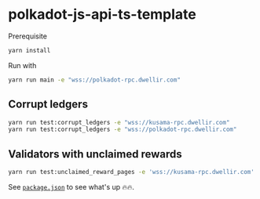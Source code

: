 # polkadot-js-api-ts-template

Prerequisite
```bash
yarn install
```

Run with 
```bash
yarn run main -e "wss://polkadot-rpc.dwellir.com"
```

## Corrupt ledgers
```bash
yarn run test:corrupt_ledgers -e "wss://kusama-rpc.dwellir.com"
yarn run test:corrupt_ledgers -e "wss://polkadot-rpc.dwellir.com"
```

## Validators with unclaimed rewards
```bash
yarn run test:unclaimed_reward_pages -e 'wss://kusama-rpc.dwellir.com' -r 6593
```

See [`package.json`](./package.json) to see what's up 🔥🔥.

